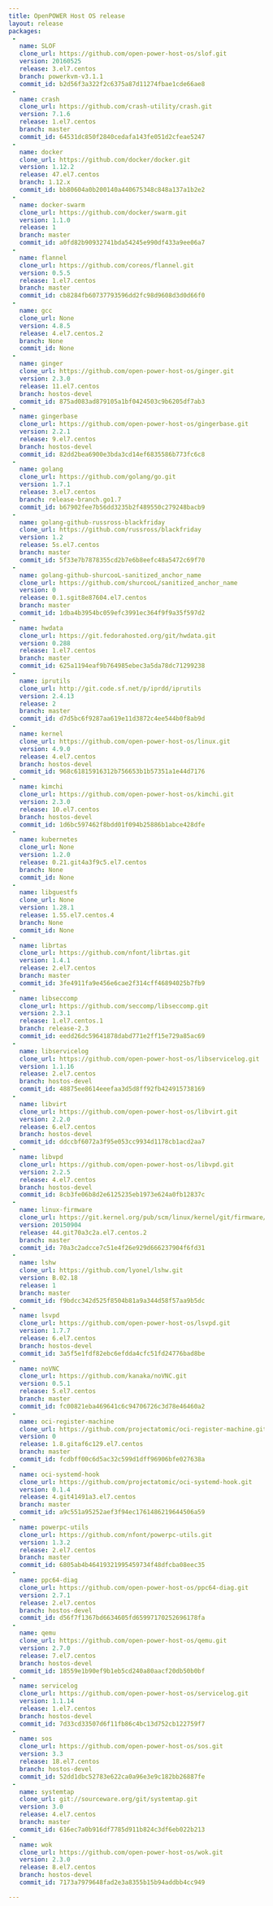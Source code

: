 ```yaml
---
title: OpenPOWER Host OS release
layout: release
packages:
 -
   name: SLOF
   clone_url: https://github.com/open-power-host-os/slof.git
   version: 20160525
   release: 3.el7.centos
   branch: powerkvm-v3.1.1
   commit_id: b2d56f3a322f2c6375a87d11274fbae1cde66ae8
 -
   name: crash
   clone_url: https://github.com/crash-utility/crash.git
   version: 7.1.6
   release: 1.el7.centos
   branch: master
   commit_id: 64531dc850f2840cedafa143fe051d2cfeae5247
 -
   name: docker
   clone_url: https://github.com/docker/docker.git
   version: 1.12.2
   release: 47.el7.centos
   branch: 1.12.x
   commit_id: bb80604a0b200140a440675348c848a137a1b2e2
 -
   name: docker-swarm
   clone_url: https://github.com/docker/swarm.git
   version: 1.1.0
   release: 1
   branch: master
   commit_id: a0fd82b90932741bda54245e990df433a9ee06a7
 -
   name: flannel
   clone_url: https://github.com/coreos/flannel.git
   version: 0.5.5
   release: 1.el7.centos
   branch: master
   commit_id: cb8284fb60737793596dd2fc98d9608d3d0d66f0
 -
   name: gcc
   clone_url: None
   version: 4.8.5
   release: 4.el7.centos.2
   branch: None
   commit_id: None
 -
   name: ginger
   clone_url: https://github.com/open-power-host-os/ginger.git
   version: 2.3.0
   release: 11.el7.centos
   branch: hostos-devel
   commit_id: 875ad083ad879105a1bf0424503c9b6205df7ab3
 -
   name: gingerbase
   clone_url: https://github.com/open-power-host-os/gingerbase.git
   version: 2.2.1
   release: 9.el7.centos
   branch: hostos-devel
   commit_id: 82dd2bea6900e3bda3cd14ef6835586b773fc6c8
 -
   name: golang
   clone_url: https://github.com/golang/go.git
   version: 1.7.1
   release: 3.el7.centos
   branch: release-branch.go1.7
   commit_id: b67902fee7b56dd3235b2f489550c279248bacb9
 -
   name: golang-github-russross-blackfriday
   clone_url: https://github.com/russross/blackfriday
   version: 1.2
   release: 5s.el7.centos
   branch: master
   commit_id: 5f33e7b7878355cd2b7e6b8eefc48a5472c69f70
 -
   name: golang-github-shurcooL-sanitized_anchor_name
   clone_url: https://github.com/shurcooL/sanitized_anchor_name
   version: 0
   release: 0.1.sgit8e87604.el7.centos
   branch: master
   commit_id: 1dba4b3954bc059efc3991ec364f9f9a35f597d2
 -
   name: hwdata
   clone_url: https://git.fedorahosted.org/git/hwdata.git
   version: 0.288
   release: 1.el7.centos
   branch: master
   commit_id: 625a1194eaf9b764985ebec3a5da78dc71299238
 -
   name: iprutils
   clone_url: http://git.code.sf.net/p/iprdd/iprutils
   version: 2.4.13
   release: 2
   branch: master
   commit_id: d7d5bc6f9287aa619e11d3872c4ee544b0f8ab9d
 -
   name: kernel
   clone_url: https://github.com/open-power-host-os/linux.git
   version: 4.9.0
   release: 4.el7.centos
   branch: hostos-devel
   commit_id: 968c61815916312b756653b1b57351a1e44d7176
 -
   name: kimchi
   clone_url: https://github.com/open-power-host-os/kimchi.git
   version: 2.3.0
   release: 10.el7.centos
   branch: hostos-devel
   commit_id: 1d6bc597462f8bdd01f094b25886b1abce428dfe
 -
   name: kubernetes
   clone_url: None
   version: 1.2.0
   release: 0.21.git4a3f9c5.el7.centos
   branch: None
   commit_id: None
 -
   name: libguestfs
   clone_url: None
   version: 1.28.1
   release: 1.55.el7.centos.4
   branch: None
   commit_id: None
 -
   name: librtas
   clone_url: https://github.com/nfont/librtas.git
   version: 1.4.1
   release: 2.el7.centos
   branch: master
   commit_id: 3fe4911fa9e456e6cae2f314cff46894025b7fb9
 -
   name: libseccomp
   clone_url: https://github.com/seccomp/libseccomp.git
   version: 2.3.1
   release: 1.el7.centos.1
   branch: release-2.3
   commit_id: eedd26dc59641878dabd771e2ff15e729a85ac69
 -
   name: libservicelog
   clone_url: https://github.com/open-power-host-os/libservicelog.git
   version: 1.1.16
   release: 2.el7.centos
   branch: hostos-devel
   commit_id: 48875ee8614eeefaa3d5d8ff92fb424915738169
 -
   name: libvirt
   clone_url: https://github.com/open-power-host-os/libvirt.git
   version: 2.2.0
   release: 6.el7.centos
   branch: hostos-devel
   commit_id: ddccbf6072a3f95e053cc9934d1178cb1acd2aa7
 -
   name: libvpd
   clone_url: https://github.com/open-power-host-os/libvpd.git
   version: 2.2.5
   release: 4.el7.centos
   branch: hostos-devel
   commit_id: 8cb3fe06b8d2e6125235eb1973e624a0fb12837c
 -
   name: linux-firmware
   clone_url: https://git.kernel.org/pub/scm/linux/kernel/git/firmware/linux-firmware.git
   version: 20150904
   release: 44.git70a3c2a.el7.centos.2
   branch: master
   commit_id: 70a3c2adcce7c51e4f26e929d666237904f6fd31
 -
   name: lshw
   clone_url: https://github.com/lyonel/lshw.git
   version: B.02.18
   release: 1
   branch: master
   commit_id: f9bdcc342d525f8504b81a9a344d58f57aa9b5dc
 -
   name: lsvpd
   clone_url: https://github.com/open-power-host-os/lsvpd.git
   version: 1.7.7
   release: 6.el7.centos
   branch: hostos-devel
   commit_id: 3a5f5e1fdf82ebc6efdda4cfc51fd24776bad8be
 -
   name: noVNC
   clone_url: https://github.com/kanaka/noVNC.git
   version: 0.5.1
   release: 5.el7.centos
   branch: master
   commit_id: fc00821eba469641c6c94706726c3d78e46460a2
 -
   name: oci-register-machine
   clone_url: https://github.com/projectatomic/oci-register-machine.git
   version: 0
   release: 1.8.gitaf6c129.el7.centos
   branch: master
   commit_id: fcdbff00c6d5ac32c599d1dff96906bfe027638a
 -
   name: oci-systemd-hook
   clone_url: https://github.com/projectatomic/oci-systemd-hook.git
   version: 0.1.4
   release: 4.git41491a3.el7.centos
   branch: master
   commit_id: a9c551a95252aef3f94ec1761486219644506a59
 -
   name: powerpc-utils
   clone_url: https://github.com/nfont/powerpc-utils.git
   version: 1.3.2
   release: 2.el7.centos
   branch: master
   commit_id: 6805ab4b46419321995459734f48dfcba08eec35
 -
   name: ppc64-diag
   clone_url: https://github.com/open-power-host-os/ppc64-diag.git
   version: 2.7.1
   release: 2.el7.centos
   branch: hostos-devel
   commit_id: d56f7f1367bd6634605fd65997170252696178fa
 -
   name: qemu
   clone_url: https://github.com/open-power-host-os/qemu.git
   version: 2.7.0
   release: 7.el7.centos
   branch: hostos-devel
   commit_id: 18559e1b90ef9b1eb5cd240a80aacf20db50b0bf
 -
   name: servicelog
   clone_url: https://github.com/open-power-host-os/servicelog.git
   version: 1.1.14
   release: 1.el7.centos
   branch: hostos-devel
   commit_id: 7d33cd33507d6f11fb86c4bc13d752cb122759f7
 -
   name: sos
   clone_url: https://github.com/open-power-host-os/sos.git
   version: 3.3
   release: 18.el7.centos
   branch: hostos-devel
   commit_id: 52dd1dbc52783e622ca0a96e3e9c182bb26887fe
 -
   name: systemtap
   clone_url: git://sourceware.org/git/systemtap.git
   version: 3.0
   release: 4.el7.centos
   branch: master
   commit_id: 616ec7a0b916df7785d911b824c3df6eb022b213
 -
   name: wok
   clone_url: https://github.com/open-power-host-os/wok.git
   version: 2.3.0
   release: 8.el7.centos
   branch: hostos-devel
   commit_id: 7173a7979648fad2e3a8355b15b94addbb4cc949

---
```

